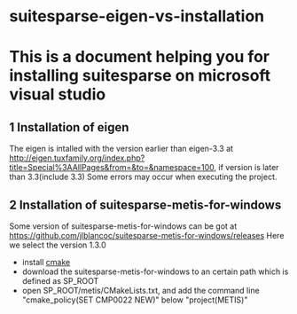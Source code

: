 # suitesparse-eigen-vs-installation
This is a document helping you for installing suitesparse on microsoft visual studio
===============================================================================
1 Installation of eigen 
-------------------------
The eigen is intalled with the version earlier than eigen-3.3 at http://eigen.tuxfamily.org/index.php?title=Special%3AAllPages&from=&to=&namespace=100, if version is later than 3.3(include 3.3) Some errors may
occur when executing the project.

2 Installation of suitesparse-metis-for-windows
---------------------------------------------
Some version of suitesparse-metis-for-windows can be got at https://github.com/jlblancoc/suitesparse-metis-for-windows/releases
Here we select the version 1.3.0

* install [cmake](https://cmake.org/)
* download the suitesparse-metis-for-windows to an certain path which is defined as SP_ROOT
* open SP_ROOT/metis/CMakeLists.txt, and add the command line "cmake_policy(SET CMP0022 NEW)" below "project(METIS)" 
